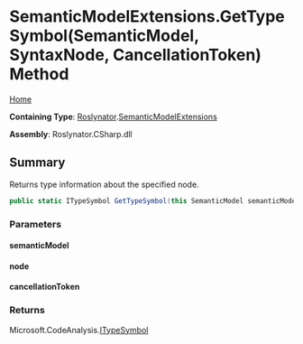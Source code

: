 # SemanticModelExtensions\.GetTypeSymbol\(SemanticModel, SyntaxNode, CancellationToken\) Method

[Home](../../../README.md)

**Containing Type**: [Roslynator](../../README.md)\.[SemanticModelExtensions](../README.md)

**Assembly**: Roslynator\.CSharp\.dll

## Summary

Returns type information about the specified node\.

```csharp
public static ITypeSymbol GetTypeSymbol(this SemanticModel semanticModel, SyntaxNode node, CancellationToken cancellationToken = default(CancellationToken))
```

### Parameters

#### semanticModel





#### node





#### cancellationToken





### Returns

Microsoft\.CodeAnalysis\.[ITypeSymbol](https://docs.microsoft.com/en-us/dotnet/api/microsoft.codeanalysis.itypesymbol)

